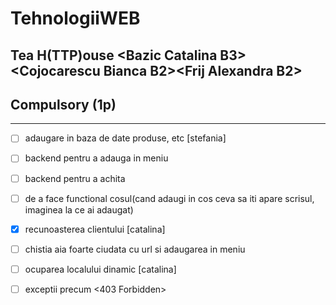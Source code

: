 # TehnologiiWEB
Tea H(TTP)ouse &lt;Bazic Catalina B3>&lt;Cojocarescu Bianca B2>&lt;Frij Alexandra B2>
-----------------------

## Compulsory (1p)

------------------------

- [ ] adaugare in baza de date produse, etc [stefania]
- [ ] backend pentru a adauga in meniu
- [ ] backend pentru a achita
- [ ] de a face functional cosul(cand adaugi in cos ceva sa iti apare scrisul, imaginea la ce ai adaugat)
- [x] recunoasterea clientului [catalina]
- [ ] chistia aia foarte ciudata cu url si adaugarea in meniu
- [ ] ocuparea localului dinamic [catalina]
- [ ] exceptii precum <403 Forbidden>

